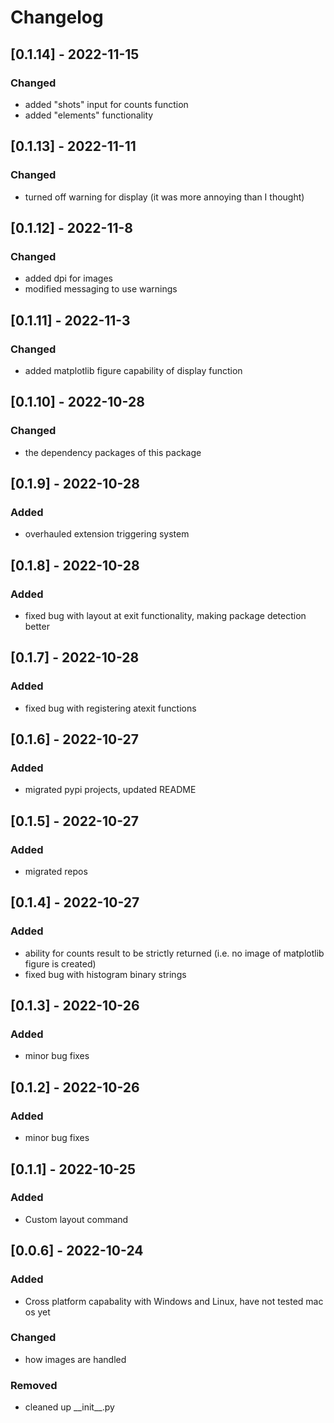 # Changelog
## [0.1.14] - 2022-11-15
### Changed
- added "shots" input for counts function
- added "elements" functionality

## [0.1.13] - 2022-11-11
### Changed
- turned off warning for display (it was more annoying than I thought)

## [0.1.12] - 2022-11-8
### Changed
- added dpi for images
- modified messaging to use warnings

## [0.1.11] - 2022-11-3
### Changed
- added matplotlib figure capability of display function

## [0.1.10] - 2022-10-28
### Changed
- the dependency packages of this package

## [0.1.9] - 2022-10-28
### Added
- overhauled extension triggering system

## [0.1.8] - 2022-10-28
### Added
- fixed bug with layout at exit functionality, making package detection better

## [0.1.7] - 2022-10-28
### Added
- fixed bug with registering atexit functions

## [0.1.6] - 2022-10-27
### Added
- migrated pypi projects, updated README

## [0.1.5] - 2022-10-27
### Added
- migrated repos

## [0.1.4] - 2022-10-27
### Added
- ability for counts result to be strictly returned (i.e. no image of matplotlib figure is created)
- fixed bug with histogram binary strings

## [0.1.3] - 2022-10-26
### Added
- minor bug fixes

## [0.1.2] - 2022-10-26
### Added
- minor bug fixes

## [0.1.1] - 2022-10-25
### Added
- Custom layout command

## [0.0.6] - 2022-10-24
### Added
- Cross platform capabality with Windows and Linux, have not tested mac os yet
### Changed
- how images are handled
### Removed
- cleaned up \_\_init\_\_.py
